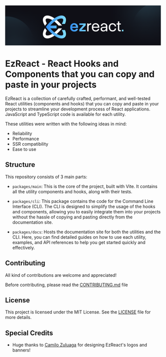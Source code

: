 ![EzReact Banner](./media/repo-header.png)

# EzReact - React Hooks and Components that you can copy and paste in your projects

EzReact is a collection of carefully crafted, performant, and well-tested React utilities (components and hooks) that you can copy and paste in your projects to streamline your development process of React applications. JavaScript and TypeScript code is available for each utility.

These utilities were written with the following ideas in mind:

- Reliability
- Performance
- SSR compatibility
- Ease to use

## Structure

This repository consists of 3 main parts:

- `packages/main`: 
This is the core of the project, built with Vite. It contains all the utility components and hooks, along with their tests.

- `packages/cli`: 
This package contains the code for the Command Line Interface (CLI). The CLI is designed to simplify the usage of the hooks and components, allowing you to easily integrate them into your projects without the hassle of copying and pasting directly from the documentation site.

- `packages/docs`: 
Hosts the documentation site for both the utilities and the CLI. Here, you can find detailed guides on how to use each utility, examples, and API references to help you get started quickly and effectively.

## Contributing

All kind of contributions are welcome and appreciated!

Before contributing, please read the [CONTRIBUTING.md](CONTRIBUTING.md) file

## License

This project is licensed under the MIT License. See the [LICENSE](LICENSE) file for more details.

## Special Credits

- Huge thanks to [Camilo Zuluaga](https://github.com/camilo-zuluaga) for designing EzReact's logos and banners!